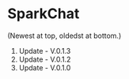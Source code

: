 # SparkChat
(Newest at top, oldedst at bottom.)
1. Update - V.0.1.3
2. Update - V.0.1.2
3. Update - V.0.1.0

